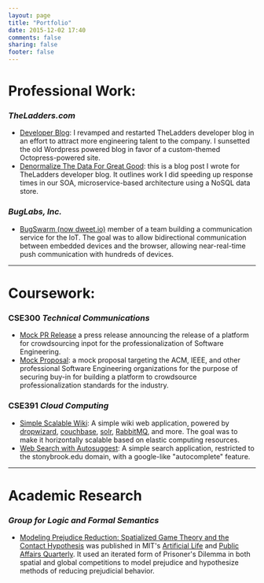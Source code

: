 ```yaml
---
layout: page
title: "Portfolio"
date: 2015-12-02 17:40
comments: false
sharing: false
footer: false
---
```


Professional Work:
=============
### *TheLadders.com*
* [Developer Blog](http://dev.theladders.com): I revamped and restarted TheLadders developer blog in an effort to attract more engineering talent to the company. I sunsetted the old Wordpress powered blog in favor of a custom-themed Octopress-powered site.
* [Denormalize The Data For Great Good](http://dev.theladders.com/2013/07/denormalize-the-datas-for-great-good/): this is a blog post I wrote for TheLadders developer blog. It outlines work I did speeding up response times in our SOA, microservice-based architecture using a NoSQL data store.

### *BugLabs, Inc.*
* [BugSwarm (now dweet.io)](http://developer.bugswarm.net/) member of a team building a communication service for the IoT. The goal was to allow bidirectional communication between embedded devices and the browser, allowing near-real-time push communication with hundreds of devices.

-------------
Coursework:
=============

### CSE300 *Technical Communications*
* [Mock PR Release](/assets/Connolly_Press_Release.pdf) a press release announcing the release of a platform for crowdsourcing inpot for the professionalization of Software Engineering.
* [Mock Proposal](/assets/Connolly_Proposal.pdf): 
  a mock proposal targeting the ACM, IEEE, and other professional Software Engineering organizations for the purpose of securing buy-in for building a platform to crowdsource professionalization standards for the industry.

### CSE391 *Cloud Computing*

* [Simple Scalable Wiki](https://github.com/jconnolly/cse391-wiki): A simple wiki web application, powered by [dropwizard](http://dropwizard.io), [couchbase](http://couchbase.com), [solr](http://lucene.apache.org/solr/), [RabbitMQ](http://rabbitmq.com), and more. The goal was to make it horizontally scalable based on elastic computing resources.
* [Web Search with Autosuggest](https://github.com/jconnolly/cse391-search): A simple search application, restricted to the stonybrook.edu domain, with a google-like "autocomplete" feature.
-------------

Academic Research
=============

### *Group for Logic and Formal Semantics*

* [Modeling Prejudice Reduction: Spatialized Game Theory and the Contact Hypothesis](http://www.pgrim.org/articles/mprforthcomingd.pdf) was published in MIT's [Artificial Life](http://www.mitpressjournals.org/loi/artl) and [Public Affairs Quarterly](http://www.press.uillinois.edu/journals/paq.html). It used an iterated form of Prisoner's Dilemma in both spatial and global competitions to model prejudice and hypothesize methods of reducing prejudicial behavior.
